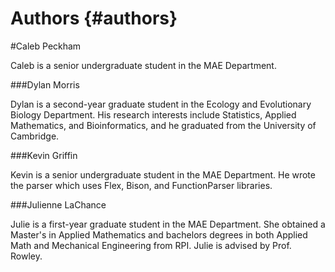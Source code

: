 Authors                         {#authors}
============


#Caleb Peckham 

Caleb is a senior undergraduate student in the MAE Department.

###Dylan Morris

Dylan is a second-year graduate student in the Ecology and Evolutionary Biology Department. His research interests include Statistics, Applied Mathematics, and Bioinformatics, and he graduated from the University of Cambridge. 

###Kevin Griffin

Kevin is a senior undergraduate student in the MAE Department. He wrote the parser which uses Flex, Bison, and FunctionParser libraries.

###Julienne LaChance

Julie is a first-year graduate student in the MAE Department. She obtained a Master's in Applied Mathematics and bachelors degrees in both Applied Math and Mechanical Engineering from RPI. Julie is advised by Prof. Rowley. 
